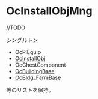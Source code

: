 OcInstallObjMng
==============================

//TODO

シングルトン  

* OcPlEquip
* [OcInstallObj](OcInstallObj.md)
* OcChestComponent
* [OcBuildingBase](OcBuildingBase.md)
* [OcBldg_FarmBase](OcBldg_FarmBase.md)

等のリストを保持。

